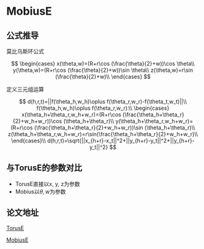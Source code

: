 # MobiusE

## 公式推导

莫比乌斯环公式

$$
\begin{cases}
x(\theta,w)=(R+r\cos (\frac{\theta}{2}+w))\cos \theta\\
y(\theta,w)=(R+r\cos (\frac{\theta}{2}+w))\sin \theta\\
z(\theta,w)=r\sin (\frac{\theta}{2}+w)\\
\end{cases}
$$

定义三元组运算

$$
d(h,r,t)=||f(\theta_h,w_h)\oplus f(\theta_r,w_r)-f(\theta_t,w_t)||\\
f(\theta_h,w_h)\oplus f(\theta_r,w_r):\\
\begin{cases}
x(\theta_h+\theta_r,w_h+w_r)=(R+r\cos (\frac{\theta_h+\theta_r}{2}+w_h+w_r))\cos (\theta_h+\theta_r)\\
y(\theta_h+\theta_r,w_h+w_r)=(R+r\cos (\frac{\theta_h+\theta_r}{2}+w_h+w_r))\sin (\theta_h+\theta_r)\\
z(\theta_h+\theta_r,w_h+w_r)=r\sin(\frac{\theta_h+\theta_r}{2}+w_h+w_r)\\
\end{cases}\\
d(h,r,t)=\sqrt{||x_{h+r}-x_t||^2+||y_{h+r}-y_t||^2+||y_{h+r}-y_t||^2}
$$

## 与TorusE的参数对比

- TorusE直接以x, y, z为参数
- Mobius以$\theta,w$为参数

## 论文地址

[TorusE](https://arxiv.org/pdf/1711.05435.pdf)

[MobiusE](https://arxiv.org/pdf/2101.02352.pdf)

